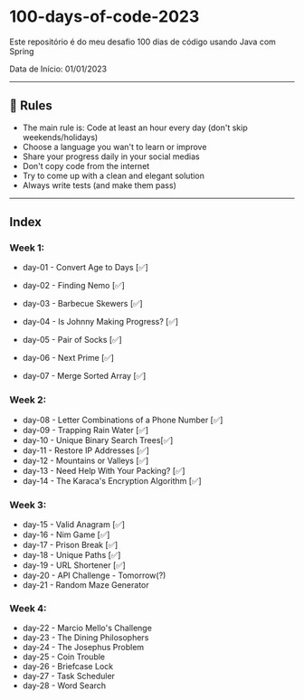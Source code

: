 # 100-days-of-code-2023
Este repositório é do meu desafio 100 dias de código usando Java com Spring

Data de Início: 01/01/2023

---

## 🚩 Rules

- The main rule is: Code at least an hour every day (don't skip weekends/holidays)
- Choose a language you wan't to learn or improve
- Share your progress daily in your social medias
- Don't copy code from the internet
- Try to come up with a clean and elegant solution
- Always write tests (and make them pass)

---

## Index

### Week 1:
- day-01 - Convert Age to Days [✅]

- day-02 - Finding Nemo [✅]

- day-03 - Barbecue Skewers [✅]

- day-04 - Is Johnny Making Progress?  [✅]

- day-05 - Pair of Socks [✅]

- day-06 - Next Prime [✅]

- day-07 - Merge Sorted Array [✅]

### Week 2:
- day-08 - Letter Combinations of a Phone Number [✅]
- day-09 - Trapping Rain Water [✅]
- day-10 - Unique Binary Search Trees[✅]
- day-11 - Restore IP Addresses [✅]
- day-12 - Mountains or Valleys [✅]
- day-13 - Need Help With Your Packing? [✅]
- day-14 - The Karaca's Encryption Algorithm [✅]

### Week 3:
- day-15 - Valid Anagram [✅]
- day-16 - Nim Game [✅]
- day-17 - Prison Break [✅]
- day-18 - Unique Paths [✅]
- day-19 - URL Shortener [✅]
- day-20 - API Challenge - Tomorrow(?)
- day-21 - Random Maze Generator

### Week 4:
- day-22 - Marcio Mello's Challenge
- day-23 - The Dining Philosophers
- day-24 - The Josephus Problem
- day-25 - Coin Trouble
- day-26 - Briefcase Lock
- day-27 - Task Scheduler
- day-28 - Word Search
